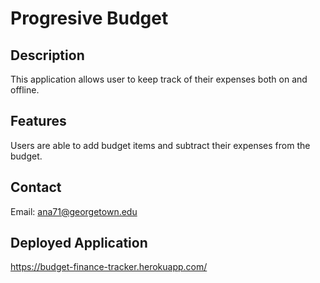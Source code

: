 # Progresive Budget

## Description

This application allows user to keep track of their expenses both on and offline.

## Features
    
Users are able to add budget items and subtract their expenses from the budget.

## Contact
Email: ana71@georgetown.edu

## Deployed Application
https://budget-finance-tracker.herokuapp.com/
